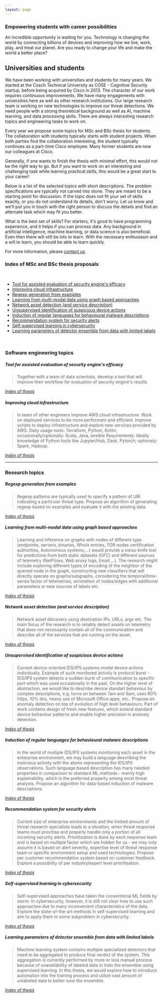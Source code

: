 ```yaml
---
layout: page
---
```


<script>
    import Banner from '../lib/Banner.svelte';
    import Section from '../lib/Section.svelte';
</script>

<Banner img="img/banner-students.jpg">

### Empowering students with career possibilities

An incredible opportunity is waiting for you.
Technology is changing the world by connecting billions of devices
and improving how we live, work, play, and treat our planet.
Are you ready to change your life and make the world a better place?

</Banner>

<Section>

# Universities and students

We have been working with universities and students for many years. We started at the Czech Technical University as COSE - Cognitive Security startup, before being acquired by Cisco in 2013. The character of our work requires continuous improvements. We have many engagements with universities here as well as other research institutions. Our large research team is working on new technologies to improve our threat detections. We need people with a strong theoretical background as well as AI, machine learning, and data processing skills. There are always interesting research topics and engineering tasks to work on.

Every year we propose some topics for MSc and BSc thesis for students. The collaboration with students typically starts with student projects. When both parties find the collaboration interesting, the student typically continues as a part-time Cisco employee. Many former students are now our colleagues at Cisco.

Generally, if one wants to finish the thesis with minimal effort, this would not be the right way to go. But if you want to work on an interesting and challenging task while learning practical skills, this would be a great start to your career!

Below is a list of the selected topics with short descriptions. The problem specifications are typically not carved into stone. They are meant to be a starting point for discussion. If the topic does not fit your set of skills exactly, or you do not understand its details, don't worry. Let us know and we'll put you in touch with the right person to discuss the details and find an alternate task which may fit you better.

What is the best set of skills? For starters, it's good to have programming experience, and it helps if you can process data. Any background in artificial intelligence, machine learning, or data science is also beneficial. Even then there will still be lots to learn. With the necessary enthusiasm and a will to learn, you should be able to learn quickly.

For more information, please [contact us](#/contact).

</Section>

<Section gray={true}>

<a name="Indexofthesis"></a>

### Index of MSc and BSc thesis proposals

<br/>

- [Tool for assisted evaluation of security engine's efficacy](#/students/ToolForAssistedEvaluation)
- [Improving cloud infrastructure](#/students/Improvingcloudinfrastructure)
- [Regexp generation from examples](#/students/ToolForAssistedEvaluation)
- [Learning from multi-modal data using graph based approaches](#/students/Learningfrommultimodaldatausinggraphbasedapproaches)
- [Network asset detection (and service description)](#/students/Networkassetdetectionandservicedescription)
- [Unsupervised identification of suspicious device actions](#/students/Unsupervisedidentificationofsuspiciousdeviceactions)
- [Induction of regular languages for behavioural malware descriptions](#/students/Inductionofregularlanguagesforbehaviouralmalwaredescriptions)
- [Recommendation system for security alerts](#/students/Recommendationsystemforsecurityalerts)
- [Self-supervised learning in cybersecurity](#/students/Selfsupervisedlearningincybersecurity)
- [Learning parameters of detector ensemble from data with limited labels](#/students/Learningparametersofdetectorensemblefromdatawithlimitedlabels)

<br/>

</Section>

<Section>

<a name="Softwareengineeringtopics"></a>

### Software engineering topics

<a name="ToolForAssistedEvaluation"></a>

##### Tool for assisted evaluation of security engine's efficacy

> Together with a team of data scientists, develop a tool that will improve their workflow for evaluation of security engine's results

[_Index of thesis_](#/students/Indexofthesis)

<a name="Improvingcloudinfrastructure"></a>

##### Improving cloud infrastructure

> In team of other engineers improve AWS cloud infrastructure. Work on deployed services to be more performant and efficient. Improve scripts to deploy infrastructure and explore new services provided by AWS. Daily usage tools: Terraform, Python, Kotlin; occasionally/optionally: Scala, Java, ansible
Requirements: Ideally knowledge of Python tools like Jupyter/Hub, Dask, Pytorch; optionaly: Spark, Hadoop.

[_Index of thesis_](#/students/Indexofthesis)

---

<a name="Researchtopics"></a>

### Research topics

<a name="Regexpgenerationfromexamples"></a>

##### Regexp generation from examples

> Regexp patterns are typically used to specify a pattern of URI indicating a particular threat type.
> Propose an algorithm of generating regexp based on examples and evaluate it with the existing data.

[_Index of thesis_](#/students/Indexofthesis)

<a name="Learningfrommultimodaldatausinggraphbasedapproaches"></a>

##### Learning from multi-modal data using graph based approaches

> Learning and inference on graphs with nodes of different type (endpoints, servers, binaries, WhoIs entries, TOR nodes certification authorities, Autonomous systems,...) would provide a swiss-knife tool for 
> predictions from both static datasets (GFC) and different sources of telemetry (NetFlows, Web proxy logs, Email,...). The research might include exploring different types of encoding of the neighbor of the queried 
> node in the graph, constructing new classifiers that will directly operate on graphs/subgraphs, considering the temporal/time-series factor of telemetries, annotation of nodes/edges with additional parameters or new 
> sources of labels etc.

[_Index of thesis_](#/students/Indexofthesis)

<a name="Networkassetdetectionandservicedescription"></a>

##### Network asset detection (and service description)

> Network asset discovery using destination IPs, URLs, argv etc. The main focus of the research is to reliably detect assets on telemetry that does not necessarily contain all of the communication and describe all of the services that are running on the asset.

[_Index of thesis_](#/students/Indexofthesis)

<a name="Unsupervisedidentificationofsuspiciousdeviceactions"></a>

##### Unsupervised identification of suspicious device actions

> Current device-oriented IDS/IPS systems model device actions individually. Example of such monitored activity is protocol burst - IDS/IPS system detects a sudden burst of communication to specific port which was used occasionally in the past. On the higher level of abstraction, we would like to describe device standart behaviour by complex descriptions, e.g. turns on between 7am and 8am, uses 80% https, 10% dns, heavy use of Microsoft Office apps, etc.. Propose an anomaly detection on top of evolution of high level behaviours. Part of work contains design of fresh new features, which extend standard device behaviour patterns and enable higher precision in anomaly detection.

[_Index of thesis_](#/students/Indexofthesis)

<a name="Inductionofregularlanguagesforbehaviouralmalwaredescriptions"></a>

##### Induction of regular languages for behavioural malware descriptions

> In the world of multiple IDS/IPS systems monitoring each asset in the enterprise environment, we may build a language describing the malicious activity with the atoms representing the IDS/IPS observations. Such language based description has many needed properties in comparison to standard ML methods - mainly high explainability, which is the preferred property among most threat analysts. Propose an algorithm for data-based induction of malware descriptions.

[_Index of thesis_](#/students/Indexofthesis)

<a name="Recommendationsystemforsecurityalerts"></a>

##### Recommendation system for security alerts

> Current size of enterprise environments and the limited amount of threat research specialists leads to a situation, when threat response teams must prioritise and properly handle only a portion of all incoming security alerts. Prioritization is done by each response team and is based on multiple factor which are hidden for us - we may only assume it is based on alert severity, expertise level of threat response team or specific environment setup and used technologies. Propose per customer recommendation system based on customer feedback. Explore a possibility of per industry/expert level prioritisation. 

[_Index of thesis_](#/students/Indexofthesis)

<a name="Selfsupervisedlearningincybersecurity"></a>

##### Self-supervised learning in cybersecurity

> Self-supervised approaches have taken the conventional ML fields by storm. In cybersecurity, however, it is still not clear how to use such approaches due to many inconvenient characteristics of the data. Explore the state-of-the-art methods in self-supervised learning and aim to apply them to some subproblem in cybersecurity.

[_Index of thesis_](#/students/Indexofthesis)

<a name="Learningparametersofdetectorensemblefromdatawithlimitedlabels"></a>

##### Learning parameters of detector ensemble from data with limited labels

> Machine learning system contains multiple specialized detectors that need to be aggregated to produce final verdict of the system. This aggregation is currently performed by more or less manual process because of unavailability of labeled data to train the ensemble using supervised learning. In this thesis, we would explore how to introduce automation into the training process and utilize vast amount of unlabeled data to better tune the ensemble.

[_Index of thesis_](#/students/Indexofthesis)

</Section>
